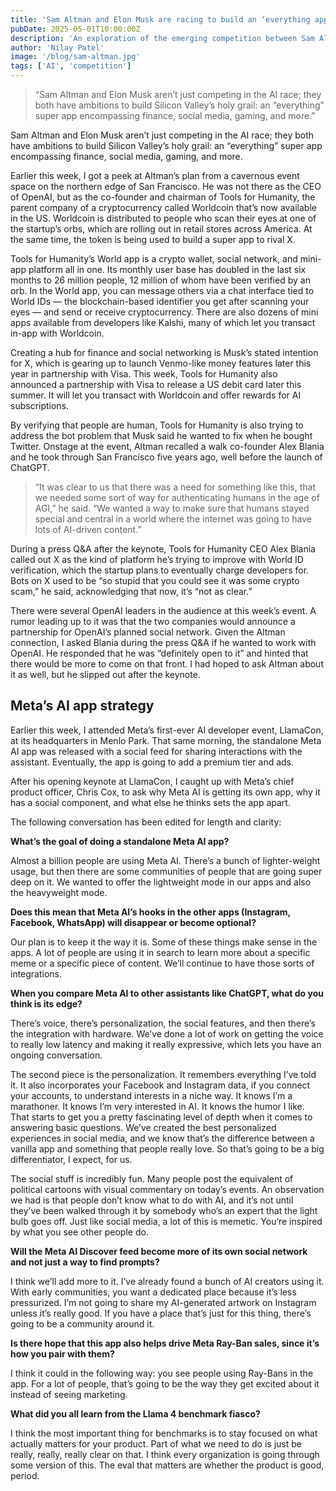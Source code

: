 ```yaml
---
title: 'Sam Altman and Elon Musk are racing to build an ‘everything app’'
pubDate: 2025-05-01T10:00:00Z
description: 'An exploration of the emerging competition between Sam Altman (via Worldcoin/Tools for Humanity) and Elon Musk (via X) to create an "everything app," alongside insights into Meta''s own AI app strategy.'
author: 'Nilay Patel'
image: '/blog/sam-altman.jpg'
tags: ['AI', 'competition']
---
```


> “Sam Altman and Elon Musk aren’t just competing in the AI race; they both have ambitions to build Silicon Valley’s holy grail: an “everything” super app encompassing finance, social media, gaming, and more.”

Sam Altman and Elon Musk aren’t just competing in the AI race; they both have ambitions to build Silicon Valley’s holy grail: an “everything” super app encompassing finance, social media, gaming, and more.

Earlier this week, I got a peek at Altman’s plan from a cavernous event space on the northern edge of San Francisco. He was not there as the CEO of OpenAI, but as the co-founder and chairman of Tools for Humanity, the parent company of a cryptocurrency called Worldcoin that’s now available in the US. Worldcoin is distributed to people who scan their eyes at one of the startup’s orbs, which are rolling out in retail stores across America. At the same time, the token is being used to build a super app to rival X.

Tools for Humanity’s World app is a crypto wallet, social network, and mini-app platform all in one. Its monthly user base has doubled in the last six months to 26 million people, 12 million of whom have been verified by an orb. In the World app, you can message others via a chat interface tied to World IDs — the blockchain-based identifier you get after scanning your eyes — and send or receive cryptocurrency. There are also dozens of mini apps available from developers like Kalshi, many of which let you transact in-app with Worldcoin.

Creating a hub for finance and social networking is Musk’s stated intention for X, which is gearing up to launch Venmo-like money features later this year in partnership with Visa. This week, Tools for Humanity also announced a partnership with Visa to release a US debit card later this summer. It will let you transact with Worldcoin and offer rewards for AI subscriptions.

By verifying that people are human, Tools for Humanity is also trying to address the bot problem that Musk said he wanted to fix when he bought Twitter. Onstage at the event, Altman recalled a walk co-founder Alex Blania and he took through San Francisco five years ago, well before the launch of ChatGPT.

> “It was clear to us that there was a need for something like this, that we needed some sort of way for authenticating humans in the age of AGI,” he said. “We wanted a way to make sure that humans stayed special and central in a world where the internet was going to have lots of AI-driven content.”

During a press Q&A after the keynote, Tools for Humanity CEO Alex Blania called out X as the kind of platform he’s trying to improve with World ID verification, which the startup plans to eventually charge developers for. Bots on X used to be “so stupid that you could see it was some crypto scam,” he said, acknowledging that now, it’s “not as clear.”

There were several OpenAI leaders in the audience at this week’s event. A rumor leading up to it was that the two companies would announce a partnership for OpenAI’s planned social network. Given the Altman connection, I asked Blania during the press Q&A if he wanted to work with OpenAI. He responded that he was “definitely open to it” and hinted that there would be more to come on that front. I had hoped to ask Altman about it as well, but he slipped out after the keynote.

## Meta’s AI app strategy

Earlier this week, I attended Meta’s first-ever AI developer event, LlamaCon, at its headquarters in Menlo Park. That same morning, the standalone Meta AI app was released with a social feed for sharing interactions with the assistant. Eventually, the app is going to add a premium tier and ads.

After his opening keynote at LlamaCon, I caught up with Meta’s chief product officer, Chris Cox, to ask why Meta AI is getting its own app, why it has a social component, and what else he thinks sets the app apart.

The following conversation has been edited for length and clarity:

**What’s the goal of doing a standalone Meta AI app?**

Almost a billion people are using Meta AI. There’s a bunch of lighter-weight usage, but then there are some communities of people that are going super deep on it. We wanted to offer the lightweight mode in our apps and also the heavyweight mode.

**Does this mean that Meta AI’s hooks in the other apps (Instagram, Facebook, WhatsApp) will disappear or become optional?**

Our plan is to keep it the way it is. Some of these things make sense in the apps. A lot of people are using it in search to learn more about a specific meme or a specific piece of content. We’ll continue to have those sorts of integrations.

**When you compare Meta AI to other assistants like ChatGPT, what do you think is its edge?**

There’s voice, there’s personalization, the social features, and then there’s the integration with hardware. We’ve done a lot of work on getting the voice to really low latency and making it really expressive, which lets you have an ongoing conversation.

The second piece is the personalization. It remembers everything I’ve told it. It also incorporates your Facebook and Instagram data, if you connect your accounts, to understand interests in a niche way. It knows I’m a marathoner. It knows I’m very interested in AI. It knows the humor I like. That starts to get you a pretty fascinating level of depth when it comes to answering basic questions. We’ve created the best personalized experiences in social media, and we know that’s the difference between a vanilla app and something that people really love. So that’s going to be a big differentiator, I expect, for us.

The social stuff is incredibly fun. Many people post the equivalent of political cartoons with visual commentary on today’s events. An observation we had is that people don’t know what to do with AI, and it’s not until they’ve been walked through it by somebody who’s an expert that the light bulb goes off. Just like social media, a lot of this is memetic. You’re inspired by what you see other people do.

**Will the Meta AI Discover feed become more of its own social network and not just a way to find prompts?**

I think we’ll add more to it. I’ve already found a bunch of AI creators using it. With early communities, you want a dedicated place because it’s less pressurized. I’m not going to share my AI-generated artwork on Instagram unless it’s really good. If you have a place that’s just for this thing, there’s going to be a community around it.

**Is there hope that this app also helps drive Meta Ray-Ban sales, since it’s how you pair with them?**

I think it could in the following way: you see people using Ray-Bans in the app. For a lot of people, that’s going to be the way they get excited about it instead of seeing marketing.

**What did you all learn from the Llama 4 benchmark fiasco?**

I think the most important thing for benchmarks is to stay focused on what actually matters for your product. Part of what we need to do is just be really, really, really clear on that. I think every organization is going through some version of this. The eval that matters are whether the product is good, period.